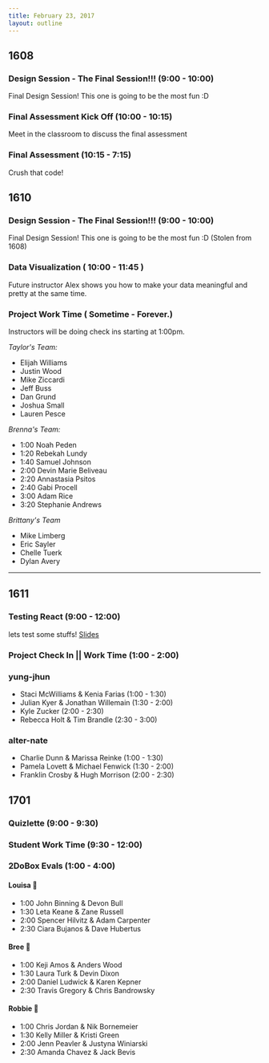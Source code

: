 ```yaml
---
title: February 23, 2017
layout: outline
---
```


## 1608

### Design Session - The Final Session!!! (9:00 - 10:00)

Final Design Session! This one is going to be the most fun :D

### Final Assessment Kick Off (10:00 - 10:15)

Meet in the classroom to discuss the final assessment

### Final Assessment (10:15 - 7:15)

Crush that code!

## 1610  

### Design Session - The Final Session!!! (9:00 - 10:00)

Final Design Session! This one is going to be the most fun :D (Stolen from 1608)

### Data Visualization ( 10:00 - 11:45 )

Future instructor Alex shows you how to make your data meaningful and pretty at the same time.

### Project Work Time ( Sometime - Forever.)

Instructors will be doing check ins starting at 1:00pm.

*Taylor's Team:*
- Elijah Williams
- Justin Wood
- Mike Ziccardi
- Jeff Buss
- Dan Grund
- Joshua Small
- Lauren Pesce

*Brenna's Team:*
- 1:00 Noah Peden
- 1:20 Rebekah Lundy
- 1:40 Samuel Johnson
- 2:00 Devin Marie Beliveau
- 2:20 Annastasia Psitos
- 2:40 Gabi Procell
- 3:00 Adam Rice
- 3:20 Stephanie Andrews

*Brittany's Team*
- Mike Limberg
- Eric Sayler
- Chelle Tuerk
- Dylan Avery


--------------------------------------------

## 1611

### Testing React (9:00 - 12:00)

lets test some stuffs! [Slides](http://frontend.turing.io/lessons/testing-react.html)

### Project Check In || Work Time (1:00 - 2:00)

### yung-jhun

* Staci McWilliams & Kenia Farias (1:00 - 1:30)
* Julian Kyer & Jonathan Willemain (1:30 - 2:00)
* Kyle Zucker  (2:00 - 2:30)
* Rebecca Holt & Tim Brandle (2:30 - 3:00)

### alter-nate

* Charlie Dunn & Marissa Reinke (1:00 - 1:30)
* Pamela Lovett & Michael Fenwick (1:30 - 2:00)
* Franklin Crosby & Hugh Morrison (2:00 - 2:30)

## 1701

### Quizlette (9:00 - 9:30)

### Student Work Time (9:30 - 12:00)

### 2DoBox Evals (1:00 - 4:00)


#### Louisa :see_no_evil:

* 1:00 John Binning & Devon Bull
* 1:30 Leta Keane & Zane Russell
* 2:00 Spencer Hilvitz & Adam Carpenter
* 2:30 Ciara Bujanos & Dave Hubertus

#### Bree :hear_no_evil:

* 1:00 Keji Amos & Anders Wood
* 1:30 Laura Turk & Devin Dixon
* 2:00 Daniel Ludwick & Karen Kepner
* 2:30 Travis Gregory & Chris Bandrowsky

#### Robbie :speak_no_evil:

* 1:00 Chris Jordan & Nik Bornemeier
* 1:30 Kelly Miller & Kristi Green
* 2:00 Jenn Peavler & Justyna Winiarski
* 2:30 Amanda Chavez & Jack Bevis

